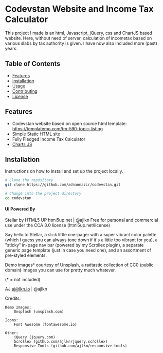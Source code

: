 # Codevstan Website and Income Tax Calculator
This project I made is an html, Javascript, jQuery, css and ChartJS based website. Here, without need of server, calculation of incometax based on various slabs by tax authority is given. I have now also included more (past) years.
## Table of Contents

- [Features](#features)
- [Installation](#installation)
- [Usage](#usage)
- [Contributing](#contributing)
- [License](#license)

## Features

- Codevstan website based on open source html template: https://templatemo.com/tm-590-topic-listing
- Simple Static HTML site
- Fully Fledged Income Tax Calculator
- [Charts JS](https://www.chartjs.org/)

## Installation

Instructions on how to install and set up the project locally.

```bash
# Clone the repository
git clone https://github.com/adnannazir/codevstan.git

# Change into the project directory
cd codevstan

```







#### UI Powered By

Stellar by HTML5 UP
html5up.net | @ajlkn
Free for personal and commercial use under the CCA 3.0 license (html5up.net/license)


Say hello to Stellar, a slick little one-pager with a super vibrant color palette (which
I guess you can always tone down if it's a little too vibrant for you), a "sticky" in-page
nav bar (powered by my Scrollex plugin), a separate generic page template (just in case
you need one), and an assortment of pre-styled elements.

Demo images* courtesy of Unsplash, a radtastic collection of CC0 (public domain) images
you can use for pretty much whatever.

(* = not included)

AJ
aj@lkn.io | @ajlkn


Credits:

	Demo Images:
		Unsplash (unsplash.com)

	Icons:
		Font Awesome (fontawesome.io)

	Other:
		jQuery (jquery.com)
		Scrollex (github.com/ajlkn/jquery.scrollex)
		Responsive Tools (github.com/ajlkn/responsive-tools)
